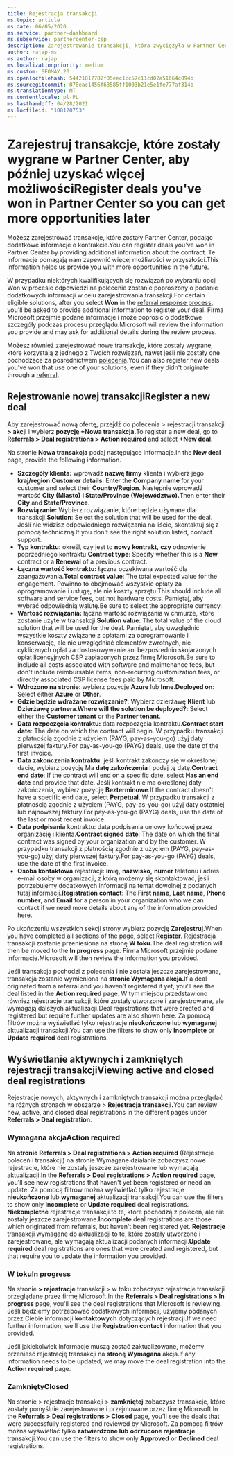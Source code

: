 ```yaml
---
title: Rejestracja transakcji
ms.topic: article
ms.date: 06/05/2020
ms.service: partner-dashboard
ms.subservice: partnercenter-csp
description: Zarejestrowanie transakcji, która zwyciężyła w Partner Center, ułatwia firmie Microsoft zapewnienie większej liczby możliwości w przyszłości.
author: rajap-ms
ms.author: rajap
ms.localizationpriority: medium
ms.custom: SEOMAY.20
ms.openlocfilehash: 54421817782f05eec1cc57c11cd02a51664c094b
ms.sourcegitcommit: 078eac1456f68585ff1003b21e5e1fe777af314b
ms.translationtype: MT
ms.contentlocale: pl-PL
ms.lasthandoff: 04/28/2021
ms.locfileid: "108120753"
---
```

# <a name="register-deals-youve-won-in-partner-center-so-you-can-get-more-opportunities-later"></a><span data-ttu-id="e30ee-103">Zarejestruj transakcje, które zostały wygrane w Partner Center, aby później uzyskać więcej możliwości</span><span class="sxs-lookup"><span data-stu-id="e30ee-103">Register deals you've won in Partner Center so you can get more opportunities later</span></span>

<span data-ttu-id="e30ee-104">Możesz zarejestrować transakcje, które zostały Partner Center, podając dodatkowe informacje o kontrakcie.</span><span class="sxs-lookup"><span data-stu-id="e30ee-104">You can register deals you've won in Partner Center by providing additional information about the contract.</span></span> <span data-ttu-id="e30ee-105">Te informacje pomagają nam zapewnić więcej możliwości w przyszłości.</span><span class="sxs-lookup"><span data-stu-id="e30ee-105">This information helps us provide you with more opportunities in the future.</span></span>

<span data-ttu-id="e30ee-106">W przypadku niektórych kwalifikujących  się [](manage-leads.md)rozwiązań po wybraniu opcji Won w procesie odpowiedzi na polecenie zostanie poproszony o podanie dodatkowych informacji w celu zarejestrowania transakcji.</span><span class="sxs-lookup"><span data-stu-id="e30ee-106">For certain eligible solutions, after you select **Won** in the [referral response process](manage-leads.md), you'll be asked to provide additional information to register your deal.</span></span> <span data-ttu-id="e30ee-107">Firma Microsoft przejmie podane informacje i może poprosić o dodatkowe szczegóły podczas procesu przeglądu.</span><span class="sxs-lookup"><span data-stu-id="e30ee-107">Microsoft will review the information you provide and may ask for additional details during the review process.</span></span>

<span data-ttu-id="e30ee-108">Możesz również zarejestrować nowe transakcje, które zostały wygrane, które korzystają z jednego z Twoich rozwiązań, nawet jeśli nie zostały one pochodzące za pośrednictwem [polecenia](referrals.md).</span><span class="sxs-lookup"><span data-stu-id="e30ee-108">You can also register new deals you've won that use one of your solutions, even if they didn't originate through a [referral](referrals.md).</span></span> 

## <a name="register-a-new-deal"></a><span data-ttu-id="e30ee-109">Rejestrowanie nowej transakcji</span><span class="sxs-lookup"><span data-stu-id="e30ee-109">Register a new deal</span></span>

<span data-ttu-id="e30ee-110">Aby zarejestrować nową ofertę, przejdź do polecenia > rejestracji transakcji **> akcji** i wybierz **pozycję +Nowa transakcja.**</span><span class="sxs-lookup"><span data-stu-id="e30ee-110">To register a new deal, go to **Referrals > Deal registrations > Action required** and select **+New deal**.</span></span>

<span data-ttu-id="e30ee-111">Na stronie **Nowa transakcja** podaj następujące informacje.</span><span class="sxs-lookup"><span data-stu-id="e30ee-111">In the **New deal** page, provide the following information.</span></span>

- <span data-ttu-id="e30ee-112">**Szczegóły klienta:** wprowadź **nazwę firmy** klienta i wybierz jego **kraj/region.**</span><span class="sxs-lookup"><span data-stu-id="e30ee-112">**Customer details**: Enter the **Company name** for your customer and select their **Country/Region**.</span></span> <span data-ttu-id="e30ee-113">Następnie wprowadź wartość **City (Miasto)** **i State/Province (Województwo).**</span><span class="sxs-lookup"><span data-stu-id="e30ee-113">Then enter their **City** and **State/Province**.</span></span>
- <span data-ttu-id="e30ee-114">**Rozwiązanie:** Wybierz rozwiązanie, które będzie używane dla transakcji.</span><span class="sxs-lookup"><span data-stu-id="e30ee-114">**Solution**: Select the solution that will be used for the deal.</span></span> <span data-ttu-id="e30ee-115">Jeśli nie widzisz odpowiedniego rozwiązania na liście, skontaktuj się z pomocą techniczną.</span><span class="sxs-lookup"><span data-stu-id="e30ee-115">If you don't see the right solution listed, contact support.</span></span>
- <span data-ttu-id="e30ee-116">**Typ kontraktu:** określ, czy jest to **nowy kontrakt,** **czy** odnowienie poprzedniego kontraktu.</span><span class="sxs-lookup"><span data-stu-id="e30ee-116">**Contract type**: Specify whether this is a **New** contract or a **Renewal** of a previous contract.</span></span>
- <span data-ttu-id="e30ee-117">**Łączna wartość kontraktu:** łączna oczekiwana wartość dla zaangażowania.</span><span class="sxs-lookup"><span data-stu-id="e30ee-117">**Total contract value**: The total expected value for the engagement.</span></span> <span data-ttu-id="e30ee-118">Powinno to obejmować wszystkie opłaty za oprogramowanie i usługę, ale nie koszty sprzętu.</span><span class="sxs-lookup"><span data-stu-id="e30ee-118">This should include all software and service fees, but not hardware costs.</span></span> <span data-ttu-id="e30ee-119">Pamiętaj, aby wybrać odpowiednią walutę.</span><span class="sxs-lookup"><span data-stu-id="e30ee-119">Be sure to select the appropriate currency.</span></span>
- <span data-ttu-id="e30ee-120">**Wartość rozwiązania:** łączna wartość rozwiązania w chmurze, które zostanie użyte w transakcji.</span><span class="sxs-lookup"><span data-stu-id="e30ee-120">**Solution value**: The total value of the cloud solution that will be used for the deal.</span></span> <span data-ttu-id="e30ee-121">Pamiętaj, aby uwzględnić wszystkie koszty związane z opłatami za oprogramowanie i konserwację, ale nie uwzględniać elementów zwrotnych, nie cyklicznych opłat za dostosowywanie ani bezpośrednio skojarzonych opłat licencyjnych CSP zapłaconych przez firmę Microsoft.</span><span class="sxs-lookup"><span data-stu-id="e30ee-121">Be sure to include all costs associated with software and maintenance fees, but don't include reimbursable items, non-recurring customization fees, or directly associated CSP license fees paid by Microsoft.</span></span>
- <span data-ttu-id="e30ee-122">**Wdrożono na stronie**: wybierz pozycję **Azure** lub **Inne**.</span><span class="sxs-lookup"><span data-stu-id="e30ee-122">**Deployed on**: Select either **Azure** or **Other**.</span></span>
- <span data-ttu-id="e30ee-123">**Gdzie będzie wdrażane rozwiązanie?**: Wybierz dzierżawę **Klient** lub **Dzierżawę partnera**.</span><span class="sxs-lookup"><span data-stu-id="e30ee-123">**Where will the solution be deployed?**: Select either the **Customer tenant** or the **Partner tenant**.</span></span>
- <span data-ttu-id="e30ee-124">**Data rozpoczęcia kontraktu:** data rozpoczęcia kontraktu.</span><span class="sxs-lookup"><span data-stu-id="e30ee-124">**Contract start date**: The date on which the contract will begin.</span></span> <span data-ttu-id="e30ee-125">W przypadku transakcji z płatnością zgodnie z użyciem (PAYG, pay-as-you-go) użyj daty pierwszej faktury.</span><span class="sxs-lookup"><span data-stu-id="e30ee-125">For pay-as-you-go (PAYG) deals, use the date of the first invoice.</span></span>
- <span data-ttu-id="e30ee-126">**Data zakończenia kontraktu:** jeśli kontrakt zakończy się w określonej dacie, wybierz pozycję Ma **datę zakończenia** i podaj tę datę.</span><span class="sxs-lookup"><span data-stu-id="e30ee-126">**Contract end date**: If the contract will end on a specific date, select **Has an end date** and provide that date.</span></span> <span data-ttu-id="e30ee-127">Jeśli kontrakt nie ma określonej daty zakończenia, wybierz pozycję **Bezterminowe**.</span><span class="sxs-lookup"><span data-stu-id="e30ee-127">If the contract doesn't have a specific end date, select **Perpetual**.</span></span> <span data-ttu-id="e30ee-128">W przypadku transakcji z płatnością zgodnie z użyciem (PAYG, pay-as-you-go) użyj daty ostatniej lub najnowszej faktury.</span><span class="sxs-lookup"><span data-stu-id="e30ee-128">For pay-as-you-go (PAYG) deals, use the date of the last or most recent invoice.</span></span>
- <span data-ttu-id="e30ee-129">**Data podpisania** kontraktu: data podpisania umowy końcowej przez organizację i klienta.</span><span class="sxs-lookup"><span data-stu-id="e30ee-129">**Contract signed date**: The date on which the final contract was signed by your organization and by the customer.</span></span> <span data-ttu-id="e30ee-130">W przypadku transakcji z płatnością zgodnie z użyciem (PAYG, pay-as-you-go) użyj daty pierwszej faktury.</span><span class="sxs-lookup"><span data-stu-id="e30ee-130">For pay-as-you-go (PAYG) deals, use the date of the first invoice.</span></span>
- <span data-ttu-id="e30ee-131">**Osoba kontaktowa** rejestracji: **imię,** **nazwisko,**  **numer** telefonu i adres e-mail osoby w organizacji, z którą możemy się skontaktować, jeśli potrzebujemy dodatkowych informacji na temat dowolnej z podanych tutaj informacji.</span><span class="sxs-lookup"><span data-stu-id="e30ee-131">**Registration contact**: The **First name**, **Last name**, **Phone number**, and **Email** for a person in your organization who we can contact if we need more details about any of the information provided here.</span></span>

<span data-ttu-id="e30ee-132">Po ukończeniu wszystkich sekcji strony wybierz pozycję **Zarejestruj.**</span><span class="sxs-lookup"><span data-stu-id="e30ee-132">When you have completed all sections of the page, select **Register**.</span></span> <span data-ttu-id="e30ee-133">Rejestracja transakcji zostanie przeniesiona na stronę **W toku.**</span><span class="sxs-lookup"><span data-stu-id="e30ee-133">The deal registration will then be moved to the **In progress** page.</span></span> <span data-ttu-id="e30ee-134">Firma Microsoft przejmie podane informacje.</span><span class="sxs-lookup"><span data-stu-id="e30ee-134">Microsoft will then review the information you provided.</span></span>

<span data-ttu-id="e30ee-135">Jeśli transakcja pochodzi z polecenia i nie została jeszcze zarejestrowana, transakcja zostanie wymieniona na **stronie Wymagana akcja.**</span><span class="sxs-lookup"><span data-stu-id="e30ee-135">If a deal originated from a referral and you haven't registered it yet, you'll see the deal listed in the **Action required** page.</span></span> <span data-ttu-id="e30ee-136">W tym miejscu przedstawiono również rejestracje transakcji, które zostały utworzone i zarejestrowane, ale wymagają dalszych aktualizacji.</span><span class="sxs-lookup"><span data-stu-id="e30ee-136">Deal registrations that were created and registered but require further updates are also shown here.</span></span> <span data-ttu-id="e30ee-137">Za pomocą filtrów można wyświetlać tylko rejestracje **nieukończone** lub **wymaganej** aktualizacji transakcji.</span><span class="sxs-lookup"><span data-stu-id="e30ee-137">You can use the filters to show only **Incomplete** or **Update required** deal registrations.</span></span>

## <a name="viewing-active-and-closed-deal-registrations"></a><span data-ttu-id="e30ee-138">Wyświetlanie aktywnych i zamkniętych rejestracji transakcji</span><span class="sxs-lookup"><span data-stu-id="e30ee-138">Viewing active and closed deal registrations</span></span>

<span data-ttu-id="e30ee-139">Rejestracje nowych, aktywnych i zamkniętych transakcji można przeglądać na różnych stronach w obszarze > **Rejestracja transakcji.**</span><span class="sxs-lookup"><span data-stu-id="e30ee-139">You can review new, active, and closed deal registrations in the different pages under **Referrals > Deal registration**.</span></span>

### <a name="action-required"></a><span data-ttu-id="e30ee-140">Wymagana akcja</span><span class="sxs-lookup"><span data-stu-id="e30ee-140">Action required</span></span>

<span data-ttu-id="e30ee-141">Na **stronie Referrals > Deal registrations > Action required** (Rejestracje poleceń i transakcji) na stronie Wymagane działanie zobaczysz nowe rejestracje, które nie zostały jeszcze zarejestrowane lub wymagają aktualizacji.</span><span class="sxs-lookup"><span data-stu-id="e30ee-141">In the **Referrals > Deal registrations > Action required** page, you'll see new registrations that haven't yet been registered or need an update.</span></span> <span data-ttu-id="e30ee-142">Za pomocą filtrów można wyświetlać tylko rejestracje **nieukończone** lub **wymaganej** aktualizacji transakcji.</span><span class="sxs-lookup"><span data-stu-id="e30ee-142">You can use the filters to show only **Incomplete** or **Update required** deal registrations.</span></span> <span data-ttu-id="e30ee-143">**Niekompletne** rejestracje transakcji to te, które pochodzą z poleceń, ale nie zostały jeszcze zarejestrowane.</span><span class="sxs-lookup"><span data-stu-id="e30ee-143">**Incomplete** deal registrations are those which originated from referrals, but haven't been registered yet.</span></span> <span data-ttu-id="e30ee-144">**Rejestracje** transakcji wymagane do aktualizacji to te, które zostały utworzone i zarejestrowane, ale wymagają aktualizacji podanych informacji.</span><span class="sxs-lookup"><span data-stu-id="e30ee-144">**Update required** deal registrations are ones that were created and registered, but that require you to update the information you provided.</span></span>

### <a name="in-progress"></a><span data-ttu-id="e30ee-145">W toku</span><span class="sxs-lookup"><span data-stu-id="e30ee-145">In progress</span></span>

<span data-ttu-id="e30ee-146">Na stronie **> rejestracje** transakcji > w toku zobaczysz rejestracje transakcji przeglądane przez firmę Microsoft.</span><span class="sxs-lookup"><span data-stu-id="e30ee-146">In the **Referrals > Deal registrations > In progress** page, you'll see the deal registrations that Microsoft is reviewing.</span></span> <span data-ttu-id="e30ee-147">Jeśli będziemy potrzebować dodatkowych informacji, użyjemy podanych przez Ciebie informacji **kontaktowych** dotyczących rejestracji.</span><span class="sxs-lookup"><span data-stu-id="e30ee-147">If we need further information, we'll use the **Registration contact** information that you provided.</span></span>

<span data-ttu-id="e30ee-148">Jeśli jakiekolwiek informacje muszą zostać zaktualizowane, możemy przenieść rejestrację transakcji na **stronę Wymagana** akcja.</span><span class="sxs-lookup"><span data-stu-id="e30ee-148">If any information needs to be updated, we may move the deal registration into the **Action required** page.</span></span>

### <a name="closed"></a><span data-ttu-id="e30ee-149">Zamknięty</span><span class="sxs-lookup"><span data-stu-id="e30ee-149">Closed</span></span>

<span data-ttu-id="e30ee-150">Na stronie > rejestracje transakcji > **zamkniętej** zobaczysz transakcje, które zostały pomyślnie zarejestrowane i przejmowane przez firmę Microsoft.</span><span class="sxs-lookup"><span data-stu-id="e30ee-150">In the **Referrals > Deal registrations > Closed** page, you'll see the deals that were successfully registered and reviewed by Microsoft.</span></span> <span data-ttu-id="e30ee-151">Za pomocą filtrów można wyświetlać tylko **zatwierdzone lub** **odrzucone rejestracje** transakcji.</span><span class="sxs-lookup"><span data-stu-id="e30ee-151">You can use the filters to show only **Approved** or **Declined** deal registrations.</span></span>
